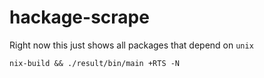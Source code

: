hackage-scrape
=====================

Right now this just shows all packages that depend on `unix`

```
nix-build && ./result/bin/main +RTS -N 
```
